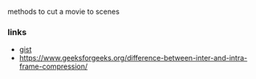 methods to cut a movie to scenes

### links
  * [gist](https://gist.github.com/5shekel/c06aa36b88dd325735405833e903cf9b) 
  * https://www.geeksforgeeks.org/difference-between-inter-and-intra-frame-compression/
  
